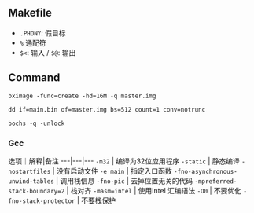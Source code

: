 ## Makefile

* `.PHONY`: 假目标
* `%` 通配符
* `$<`: 输入 / `$@`: 输出



## Command

```
bximage -func=create -hd=16M -q master.img

dd if=main.bin of=master.img bs=512 count=1 conv=notrunc

bochs -q -unlock
```

### Gcc

选项｜解释|备注
---|---|---
`-m32` | 编译为32位应用程序
`-static` | 静态编译
`-nostartfiles` | 没有启动文件
`-e main` | 指定入口函数
`-fno-asynchronous-unwind-tables` | 调用栈信息
`-fno-pic` | 去掉位置无关的代码
`-mpreferred-stack-boundary=2` | 栈对齐
`-masm=intel` | 使用Intel 汇编语法
`-O0` | 不要优化
`-fno-stack-protector` | 不要栈保护